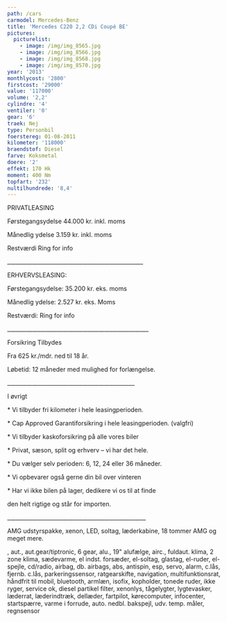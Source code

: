 ```yaml
---
path: /cars
carmodel: Mercedes-Benz
title: 'Mercedes C220 2,2 CDi Coupé BE'
pictures:
  picturelist:
    - image: /img/img_8565.jpg
    - image: /img/img_8566.jpg
    - image: /img/img_8568.jpg
    - image: /img/img_8570.jpg
year: '2013'
monthlycost: '2800'
firstcost: '29000'
value: '117000'
volume: '2,2'
cylindre: '4'
ventiler: '0'
gear: '6'
traek: Nej
type: Personbil
foerstereg: 01-08-2011
kilometer: '118000'
braendstof: Diesel
farve: Koksmetal
doere: '2'
effekt: 170 Hk
moment: 400 Nm
topfart: '232'
nultilhundrede: '8,4'
---
```

PRIVATLEASING

Førstegangsydelse 44.000 kr. inkl. moms

Månedlig ydelse 3.159 kr. inkl. moms

Restværdi Ring for info

\_\_\_\_\_\_\_\_\_\_\_\_\_\_\_\_\_\_\_\_\_\_\_\_\_\_\_\_\_\_\_\_\_\_\_\_\_\_\_\_\_\_\_\_\_\_\_\__

ERHVERVSLEASING:

Førstegangsydelse: 35.200 kr. eks. moms

Månedlig ydelse: 2.527 kr. eks. Moms

Restværdi: Ring for info

\_\_\_\_\_\_\_\_\_\_\_\_\_\_\_\_\_\_\_\_\_\_\_\_\_\_\_\_\_\_\_\_\_\_\_\_\_\_\_\_\_\_\_\_\_\_\_\_\_\__

Forsikring Tilbydes

Fra 625 kr./mdr. ned til 18 år. 

Løbetid: 12 måneder med mulighed for forlængelse.

\_\_\_\_\_\_\_\_\_\_\_\_\_\_\_\_\_\_\_\_\_\_\_\_\_\_\_\_\_\_\_\_\_\_\_\_\_\_\_\_\_\_\_\_\_\_

I øvrigt

\* Vi tilbyder fri kilometer i hele leasingperioden.

\* Cap Approved Garantiforsikring i hele leasingperioden. (valgfri)

\* Vi tilbyder kaskoforsikring på alle vores biler

\* Privat, sæson, split og erhverv – vi har det hele.

\* Du vælger selv perioden: 6, 12, 24 eller 36 måneder.

\* Vi opbevarer også gerne din bil over vinteren

\* Har vi ikke bilen på lager, dedikere vi os til at finde 

   den helt rigtige og står for importen.

\_\_\_\_\_\_\_\_\_\_\_\_\_\_\_\_\_\_\_\_\_\_\_\_\_\_\_\_\_\_\_\_\_\_\_\_\_\_\_\_\_\_\_\_\_\_\_\_\_\_	

AMG udstyrspakke, xenon, LED, soltag, læderkabine, 18 tommer AMG og meget mere.

, aut., aut.gear/tiptronic, 6 gear, alu., 19" alufælge, airc., fuldaut. klima, 2 zone klima, sædevarme, el indst. forsæder, el-soltag, glastag, el-ruder, el-spejle, cd/radio, airbag, db. airbags, abs, antispin, esp, servo, alarm, c.lås, fjernb. c.lås, parkeringssensor, ratgearskifte, navigation, multifunktionsrat, håndfrit til mobil, bluetooth, armlæn, isofix, kopholder, tonede ruder, ikke ryger, service ok, diesel partikel filter, xenonlys, tågelygter, lygtevasker, læderrat, læderindtræk, dellæder, fartpilot, kørecomputer, infocenter, startspærre, varme i forrude, auto. nedbl. bakspejl, udv. temp. måler, regnsensor
